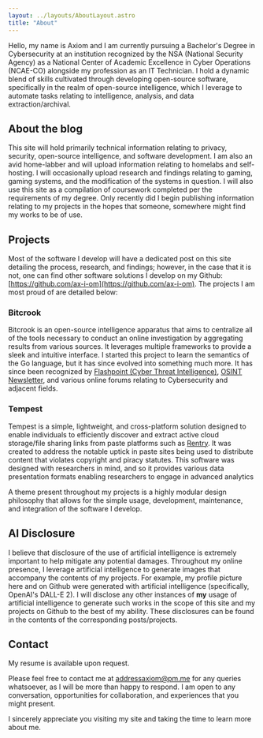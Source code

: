 ```yaml
---
layout: ../layouts/AboutLayout.astro
title: "About"
---
```


Hello, my name is Axiom and I am currently pursuing a Bachelor's Degree in Cybersecurity at an institution recognized by the NSA (National Security Agency) as a National Center of Academic Excellence in Cyber Operations (NCAE-CO) alongside my profession as an IT Technician. I hold a dynamic blend of skills cultivated through developing open-source software, specifically in the realm of open-source intelligence, which I leverage to automate tasks relating to intelligence, analysis, and data extraction/archival.

## About the blog

This site will hold primarily technical information relating to privacy, security, open-source intelligence, and software development. I am also an avid home-labber and will upload information relating to homelabs and self-hosting. I will occasionally upload research and findings relating to gaming, gaming systems, and the modification of the systems in question. I will also use this site as a compilation of coursework completed per the requirements of my degree. Only recently did I begin publishing information relating to my projects in the hopes that someone, somewhere might find my works to be of use.

## Projects

Most of the software I develop will have a dedicated post on this site detailing the process, research, and findings; however, in the case that it is not, one can find other software solutions I develop on my Github: [https://github.com/ax-i-om](https://github.com/ax-i-om). The projects I am most proud of are detailed below:

### Bitcrook

Bitcrook is an open-source intelligence apparatus that aims to centralize all of the tools necessary to conduct an online investigation by aggregating results from various sources. It leverages multiple frameworks to provide a sleek and intuitive interface. I started this project to learn the semantics of the Go language, but it has since evolved into something much more. It has since been recognized by [Flashpoint (Cyber Threat Intelligence)](https://flashpoint.io/), [OSINT Newsletter](https://osintnewsletter.com/), and various online forums relating to Cybersecurity and adjacent fields.

### Tempest

Tempest is a simple, lightweight, and cross-platform solution designed to enable individuals to efficiently discover and extract active cloud storage/file sharing links from paste platforms such as [Rentry](https://rentry.co). It was created to address the notable uptick in paste sites being used to distribute content that violates copyright and piracy statutes. This software was designed with researchers in mind, and so it provides various data presentation formats enabling researchers to engage in advanced analytics

A theme present throughout my projects is a highly modular design philosophy that allows for the simple usage, development, maintenance, and integration of the software I develop.

## AI Disclosure

I believe that disclosure of the use of artificial intelligence is extremely important to help mitigate any potential damages. Throughout my online presence, I leverage artificial intelligence to generate images that accompany the contents of my projects. For example, my profile picture here and on Github were generated with artificial intelligence (specifically, OpenAI's DALL-E 2). I will disclose any other instances of **my** usage of artificial intelligence to generate such works in the scope of this site and my projects on Github to the best of my ability. These disclosures can be found in the contents of the corresponding posts/projects.

## Contact

My resume is available upon request.

Please feel free to contact me at [addressaxiom@pm.me](mailto:addressaxiom@pm.me) for any queries whatsoever, as I will be more than happy to respond. I am open to any conversation, opportunities for collaboration, and experiences that you might present.

I sincerely appreciate you visiting my site and taking the time to learn more about me.
